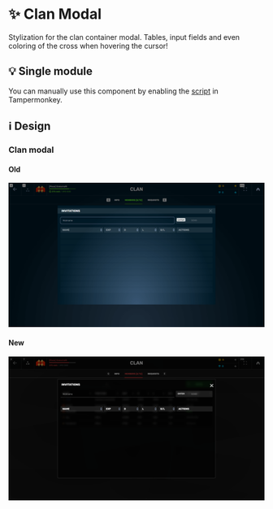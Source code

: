 # :sparkles: Clan Modal

Stylization for the clan container modal. Tables, input fields and even coloring of the cross when hovering the cursor!

## :bulb: Single module

You can manually use this component by enabling the [script](https://github.com/OrakomoRi/Severitium/blob/main/src/Clan/ClanModal/ClanModal.user.js?raw=true) in Tampermonkey.

## :information_source: Design

### Clan modal

#### Old

![](/images/clan/old/clanmodal.png)

#### New

![](/images/clan/new/clanmodal.png)
